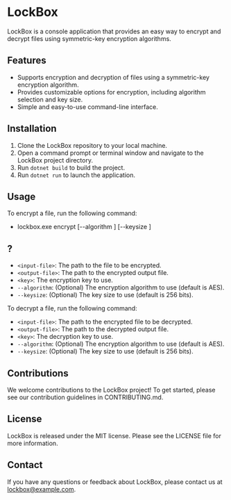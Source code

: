 # LockBox

LockBox is a console application that provides an easy way to encrypt and decrypt files using symmetric-key encryption algorithms.

## Features

- Supports encryption and decryption of files using a symmetric-key encryption algorithm.
- Provides customizable options for encryption, including algorithm selection and key size.
- Simple and easy-to-use command-line interface.

## Installation

1. Clone the LockBox repository to your local machine.
2. Open a command prompt or terminal window and navigate to the LockBox project directory.
3. Run `dotnet build` to build the project.
4. Run `dotnet run` to launch the application.

## Usage

To encrypt a file, run the following command:

- lockbox.exe encrypt <input-file> <output-file> <key> [--algorithm <algorithm>] [--keysize <keysize>]

## ? 
- `<input-file>`: The path to the file to be encrypted.
- `<output-file>`: The path to the encrypted output file.
- `<key>`: The encryption key to use.
- `--algorithm`: (Optional) The encryption algorithm to use (default is AES).
- `--keysize`: (Optional) The key size to use (default is 256 bits).

To decrypt a file, run the following command:

- `<input-file>`: The path to the encrypted file to be decrypted.
- `<output-file>`: The path to the decrypted output file.
- `<key>`: The decryption key to use.
- `--algorithm`: (Optional) The encryption algorithm to use (default is AES).
- `--keysize`: (Optional) The key size to use (default is 256 bits).

## Contributions

We welcome contributions to the LockBox project! To get started, please see our contribution guidelines in CONTRIBUTING.md.

## License

LockBox is released under the MIT license. Please see the LICENSE file for more information.

## Contact

If you have any questions or feedback about LockBox, please contact us at lockbox@example.com.
